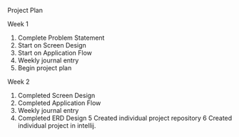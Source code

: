 Project Plan

Week 1
1.	Complete Problem Statement
2.	Start on Screen Design
3.	Start on Application Flow
4.	Weekly journal entry
5.	Begin project plan 

Week 2

1. Completed Screen Design 
2. Completed Application Flow
3. Weekly journal entry
4. Completed ERD Design 
5 Created individual project repository 
6 Created individual project in intellij.
